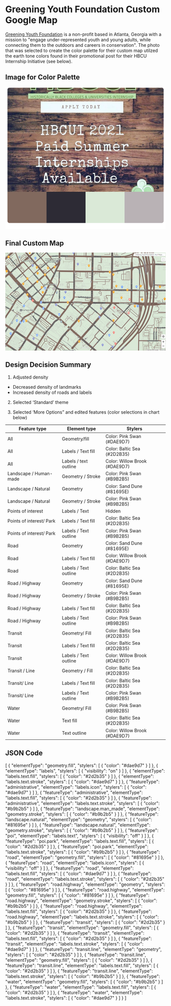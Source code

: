 # Greening Youth Foundation Custom Google Map

[Greening Youth Foundation](https://gyfoundation.org/) is a non-profit based in Atlanta, Georgia with a mission to "engage under-represented youth and young adults, while connecting them to the outdoors and careers in conservation". The photo that was selected to create the color palette for their custom map utilzed the earth tone colors found in their promotional post for their HBCU Internship Initiative (see below).

## Image for Color Palette
![GYF Custom Map](/GYF_Palette_Inspo.png)

## Final Custom Map
![GYF Custom Map](/GYF_Custom_Map2.png)

## Design Decision Summary
1.	Adjusted density

- Decreased density of landmarks
- Increased density of roads and labels

2.	Selected ‘Standard’ theme

3.	Selected ‘More Options” and edited features (color selections in chart below)

Feature type | Element type | Stylers
------------ |------------- | ---------
All	| Geometry/fill	| Color: Pink Swan (#DAE9D7)
All	| Labels / Text fill | Color: Baltic Sea (#2D2B35)       
All |	Labels / text outline |	Color: Willow Brook (#DAE9D7)
Landscape / Human-made | Geometry / Stroke |	Color: Pink Swan (#B9B2B5)
Landscape / Natural	|Geometry |	Color: Sand Dune (#81695E)
Landscape / Natural |	Geometry / Stroke |	Color: Pink Swan (#B9B2B5)
Points of interest |	Labels / Text |	Hidden      
Points of interest/ Park | Labels / Text fill |	Color: Baltic Sea (#2D2B35)
Points of interest/ Park |	Labels / Text outline |	Color: Pink Swan (#B9B2B5)
Road | 	Geometry |	Color: Sand Dune (#81695E)
Road | Labels / Text fill |	Color: Willow Brook (#DAE9D7) 
Road |	Labels / Text outline |	Color: Baltic Sea (#2D2B35)
Road / Highway |	Geometry |	Color: Sand Dune (#81695E)
Road / Highway |	Geometry / Stroke |	Color: Pink Swan (#B9B2B5)
Road / Highway |	Labels / Text fill |	Color: Baltic Sea (#2D2B35)      
Road / Highway |	Labels / Text outline |	Color: Pink Swan (#B9B2B5)
Transit |	Geometry/ Fill |	Color: Baltic Sea (#2D2B35)      
Transit |	Labels / Text fill |	Color: Baltic Sea (#2D2B35)      
Transit |	Labels / Text outline |	Color: Willow Brook (#DAE9D7)
Transit / Line |	Geometry / Fill |	Color: Baltic Sea (#2D2B35)      
Transit/ Line |	Labels / Text fill |	Color: Baltic Sea (#2D2B35)      
Transit/ Line |	Labels / Text outline |	Color: Pink Swan (#B9B2B5)
Water |	Geometry/ Fill |	Color: Pink Swan (#B9B2B5)
Water |	Text fill |	Color: Baltic Sea (#2D2B35)      
Water |	Text outline |	Color: Willow Brook (#DAE9D7)

## JSON Code
[
  {
    "elementType": "geometry.fill",
    "stylers": [
      {
        "color": "#dae9d7"
      }
    ]
  },
  {
    "elementType": "labels",
    "stylers": [
      {
        "visibility": "on"
      }
    ]
  },
  {
    "elementType": "labels.text.fill",
    "stylers": [
      {
        "color": "#2d2b35"
      }
    ]
  },
  {
    "elementType": "labels.text.stroke",
    "stylers": [
      {
        "color": "#dae9d7"
      }
    ]
  },
  {
    "featureType": "administrative",
    "elementType": "labels.icon",
    "stylers": [
      {
        "color": "#dae9d7"
      }
    ]
  },
  {
    "featureType": "administrative",
    "elementType": "labels.text.fill",
    "stylers": [
      {
        "color": "#2d2b35"
      }
    ]
  },
  {
    "featureType": "administrative",
    "elementType": "labels.text.stroke",
    "stylers": [
      {
        "color": "#b9b2b5"
      }
    ]
  },
  {
    "featureType": "landscape.man_made",
    "elementType": "geometry.stroke",
    "stylers": [
      {
        "color": "#b9b2b5"
      }
    ]
  },
  {
    "featureType": "landscape.natural",
    "elementType": "geometry",
    "stylers": [
      {
        "color": "#81695e"
      }
    ]
  },
  {
    "featureType": "landscape.natural",
    "elementType": "geometry.stroke",
    "stylers": [
      {
        "color": "#b9b2b5"
      }
    ]
  },
  {
    "featureType": "poi",
    "elementType": "labels.text",
    "stylers": [
      {
        "visibility": "off"
      }
    ]
  },
  {
    "featureType": "poi.park",
    "elementType": "labels.text.fill",
    "stylers": [
      {
        "color": "#2d2b35"
      }
    ]
  },
  {
    "featureType": "poi.park",
    "elementType": "labels.text.stroke",
    "stylers": [
      {
        "color": "#b9b2b5"
      }
    ]
  },
  {
    "featureType": "road",
    "elementType": "geometry.fill",
    "stylers": [
      {
        "color": "#81695e"
      }
    ]
  },
  {
    "featureType": "road",
    "elementType": "labels.icon",
    "stylers": [
      {
        "visibility": "off"
      }
    ]
  },
  {
    "featureType": "road",
    "elementType": "labels.text.fill",
    "stylers": [
      {
        "color": "#dae9d7"
      }
    ]
  },
  {
    "featureType": "road",
    "elementType": "labels.text.stroke",
    "stylers": [
      {
        "color": "#2d2b35"
      }
    ]
  },
  {
    "featureType": "road.highway",
    "elementType": "geometry",
    "stylers": [
      {
        "color": "#81695e"
      }
    ]
  },
  {
    "featureType": "road.highway",
    "elementType": "geometry.fill",
    "stylers": [
      {
        "color": "#81695e"
      }
    ]
  },
  {
    "featureType": "road.highway",
    "elementType": "geometry.stroke",
    "stylers": [
      {
        "color": "#b9b2b5"
      }
    ]
  },
  {
    "featureType": "road.highway",
    "elementType": "labels.text.fill",
    "stylers": [
      {
        "color": "#2d2b35"
      }
    ]
  },
  {
    "featureType": "road.highway",
    "elementType": "labels.text.stroke",
    "stylers": [
      {
        "color": "#b9b2b5"
      }
    ]
  },
  {
    "featureType": "transit",
    "stylers": [
      {
        "color": "#2d2b35"
      }
    ]
  },
  {
    "featureType": "transit",
    "elementType": "geometry.fill",
    "stylers": [
      {
        "color": "#2d2b35"
      }
    ]
  },
  {
    "featureType": "transit",
    "elementType": "labels.text.fill",
    "stylers": [
      {
        "color": "#2d2b35"
      }
    ]
  },
  {
    "featureType": "transit",
    "elementType": "labels.text.stroke",
    "stylers": [
      {
        "color": "#dae9d7"
      }
    ]
  },
  {
    "featureType": "transit.line",
    "elementType": "geometry",
    "stylers": [
      {
        "color": "#2d2b35"
      }
    ]
  },
  {
    "featureType": "transit.line",
    "elementType": "geometry.fill",
    "stylers": [
      {
        "color": "#2d2b35"
      }
    ]
  },
  {
    "featureType": "transit.line",
    "elementType": "labels.text.fill",
    "stylers": [
      {
        "color": "#2d2b35"
      }
    ]
  },
  {
    "featureType": "transit.line",
    "elementType": "labels.text.stroke",
    "stylers": [
      {
        "color": "#b9b2b5"
      }
    ]
  },
  {
    "featureType": "water",
    "elementType": "geometry.fill",
    "stylers": [
      {
        "color": "#b9b2b5"
      }
    ]
  },
  {
    "featureType": "water",
    "elementType": "labels.text.fill",
    "stylers": [
      {
        "color": "#2d2b35"
      }
    ]
  },
  {
    "featureType": "water",
    "elementType": "labels.text.stroke",
    "stylers": [
      {
        "color": "#dae9d7"
      }
    ]
  }
]
